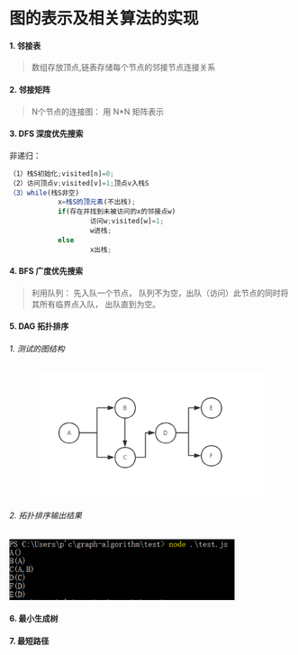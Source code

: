 # 图的表示及相关算法的实现

#### 1. 邻接表 

  > 数组存放顶点,链表存储每个节点的邻接节点连接关系

#### 2. 邻接矩阵

> N个节点的连接图： 用 N*N 矩阵表示

#### 3. DFS 深度优先搜索

非递归：
```js
（1）栈S初始化;visited[n]=0;
（2）访问顶点v;visited[v]=1;顶点v入栈S
（3）while(栈S非空)
            x=栈S的顶元素(不出栈);
            if(存在并找到未被访问的x的邻接点w)
                    访问w;visited[w]=1;
                    w进栈;
            else
                    x出栈;
```

#### 4. BFS 广度优先搜索

> 利用队列： 先入队一个节点， 队列不为空，出队（访问）此节点的同时将其所有临界点入队， 出队直到为空。

#### 5. DAG 拓扑排序
###### 1. 测试的图结构

<p align="center">
  <a href="https://github.com/zhaotianxiang/graph-algorithm">
    <img alt="Node.js" src="https://github.com/zhaotianxiang/graph-algorithm/blob/master/test.graph.PNG" width="400"/>
  </a>
</p>

###### 2. 拓扑排序输出结果

<p align="left">
  <a href="https://github.com/zhaotianxiang/graph-algorithm">
    <img alt="Node.js" src="https://github.com/zhaotianxiang/graph-algorithm/blob/master/test_dag_result.PNG" width="400"/>
  </a>
</p>

#### 6. 最小生成树
#### 7. 最短路径
